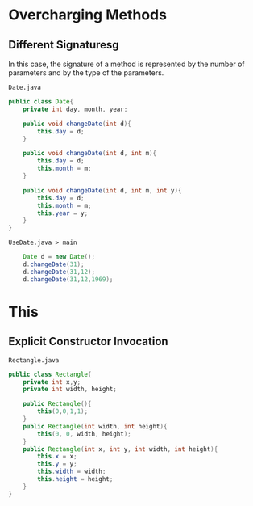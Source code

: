 # Overcharging Methods

## Different Signaturesg
In this case, the signature of a method is represented by the number of parameters and by the type of the parameters.
 
`Date.java` 
```java
public class Date{
    private int day, month, year;

    public void changeDate(int d){
        this.day = d;
    }

    public void changeDate(int d, int m){
        this.day = d;
        this.month = m;
    }

    public void changeDate(int d, int m, int y){
        this.day = d;
        this.month = m;
        this.year = y;
    }
}
```
`UseDate.java > main` 
```java
    Date d = new Date();
    d.changeDate(31);
    d.changeDate(31,12);
    d.changeDate(31,12,1969);
```

# This
## Explicit Constructor Invocation
`Rectangle.java`
```java
public class Rectangle{
    private int x,y;
    private int width, height;

    public Rectangle(){
        this(0,0,1,1);
    }
    public Rectangle(int width, int height){
        this(0, 0, width, height);
    }
    public Rectangle(int x, int y, int width, int height){
        this.x = x;
        this.y = y;
        this.width = width;
        this.height = height;
    }
}
```